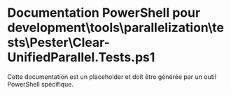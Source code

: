 # Documentation PowerShell pour development\tools\parallelization\tests\Pester\Clear-UnifiedParallel.Tests.ps1

Cette documentation est un placeholder et doit être générée par un outil PowerShell spécifique.
